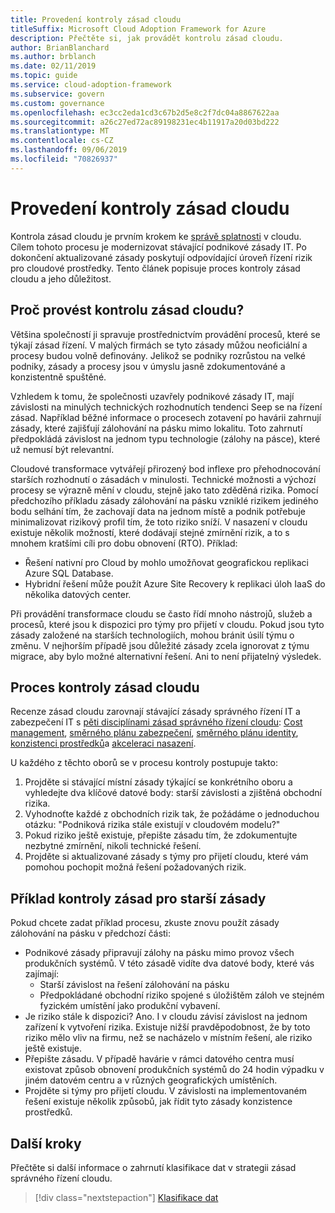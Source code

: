 ```yaml
---
title: Provedení kontroly zásad cloudu
titleSuffix: Microsoft Cloud Adoption Framework for Azure
description: Přečtěte si, jak provádět kontrolu zásad cloudu.
author: BrianBlanchard
ms.author: brblanch
ms.date: 02/11/2019
ms.topic: guide
ms.service: cloud-adoption-framework
ms.subservice: govern
ms.custom: governance
ms.openlocfilehash: ec3cc2eda1cd3c67b2d5e8c2f7dc04a8867622aa
ms.sourcegitcommit: a26c27ed72ac89198231ec4b11917a20d03bd222
ms.translationtype: MT
ms.contentlocale: cs-CZ
ms.lasthandoff: 09/06/2019
ms.locfileid: "70826937"
---
```

<!-- markdownlint-disable MD026 -->

# <a name="conduct-a-cloud-policy-review"></a>Provedení kontroly zásad cloudu

Kontrola zásad cloudu je prvním krokem ke [správě splatnosti](../index.md) v cloudu. Cílem tohoto procesu je modernizovat stávající podnikové zásady IT. Po dokončení aktualizované zásady poskytují odpovídající úroveň řízení rizik pro cloudové prostředky. Tento článek popisuje proces kontroly zásad cloudu a jeho důležitost.

## <a name="why-perform-a-cloud-policy-review"></a>Proč provést kontrolu zásad cloudu?

Většina společností ji spravuje prostřednictvím provádění procesů, které se týkají zásad řízení. V malých firmách se tyto zásady můžou neoficiální a procesy budou volně definovány. Jelikož se podniky rozrůstou na velké podniky, zásady a procesy jsou v úmyslu jasně zdokumentováné a konzistentně spuštěné.

Vzhledem k tomu, že společnosti uzavřely podnikové zásady IT, mají závislosti na minulých technických rozhodnutích tendenci Seep se na řízení zásad. Například běžné informace o procesech zotavení po havárii zahrnují zásady, které zajišťují zálohování na pásku mimo lokalitu. Toto zahrnutí předpokládá závislost na jednom typu technologie (zálohy na pásce), které už nemusí být relevantní.

Cloudové transformace vytvářejí přirozený bod inflexe pro přehodnocování starších rozhodnutí o zásadách v minulosti. Technické možnosti a výchozí procesy se výrazně mění v cloudu, stejně jako tato zděděná rizika. Pomocí předchozího příkladu zásady zálohování na pásku vzniklé rizikem jediného bodu selhání tím, že zachovají data na jednom místě a podnik potřebuje minimalizovat rizikový profil tím, že toto riziko sníží. V nasazení v cloudu existuje několik možností, které dodávají stejné zmírnění rizik, a to s mnohem kratšími cíli pro dobu obnovení (RTO). Příklad:

- Řešení nativní pro Cloud by mohlo umožňovat geografickou replikaci Azure SQL Database.
- Hybridní řešení může použít Azure Site Recovery k replikaci úloh IaaS do několika datových center.

Při provádění transformace cloudu se často řídí mnoho nástrojů, služeb a procesů, které jsou k dispozici pro týmy pro přijetí v cloudu. Pokud jsou tyto zásady založené na starších technologiích, mohou bránit úsilí týmu o změnu. V nejhorším případě jsou důležité zásady zcela ignorovat z týmu migrace, aby bylo možné alternativní řešení. Ani to není přijatelný výsledek.

## <a name="the-cloud-policy-review-process"></a>Proces kontroly zásad cloudu

Recenze zásad cloudu zarovnají stávající zásady správného řízení IT a zabezpečení IT s [pěti disciplínami zásad správného řízení cloudu](../index.md): [Cost management](../cost-management/index.md), [směrného plánu zabezpečení](../security-baseline/index.md), [směrného plánu identity](../identity-baseline/index.md), [konzistenci prostředků](../resource-consistency/index.md)a [akceleraci nasazení](../deployment-acceleration/index.md).

U každého z těchto oborů se v procesu kontroly postupuje takto:

1. Projděte si stávající místní zásady týkající se konkrétního oboru a vyhledejte dva klíčové datové body: starší závislosti a zjištěná obchodní rizika.
2. Vyhodnoťte každé z obchodních rizik tak, že požádáme o jednoduchou otázku: "Podniková rizika stále existují v cloudovém modelu?"
3. Pokud riziko ještě existuje, přepište zásadu tím, že zdokumentujte nezbytné zmírnění, nikoli technické řešení.
4. Projděte si aktualizované zásady s týmy pro přijetí cloudu, které vám pomohou pochopit možná řešení požadovaných rizik.

## <a name="example-of-a-policy-review-for-a-legacy-policy"></a>Příklad kontroly zásad pro starší zásady

Pokud chcete zadat příklad procesu, zkuste znovu použít zásady zálohování na pásku v předchozí části:

- Podnikové zásady připravují zálohy na pásku mimo provoz všech produkčních systémů. V této zásadě vidíte dva datové body, které vás zajímají:
  - Starší závislost na řešení zálohování na pásku
  - Předpokládané obchodní riziko spojené s úložištěm záloh ve stejném fyzickém umístění jako produkční vybavení.
- Je riziko stále k dispozici? Ano. I v cloudu závisí závislost na jednom zařízení k vytvoření rizika. Existuje nižší pravděpodobnost, že by toto riziko mělo vliv na firmu, než se nacházelo v místním řešení, ale riziko ještě existuje.
- Přepište zásadu. V případě havárie v rámci datového centra musí existovat způsob obnovení produkčních systémů do 24 hodin výpadku v jiném datovém centru a v různých geografických umístěních.
- Projděte si týmy pro přijetí cloudu. V závislosti na implementovaném řešení existuje několik způsobů, jak řídit tyto zásady konzistence prostředků.

## <a name="next-steps"></a>Další kroky

Přečtěte si další informace o zahrnutí klasifikace dat v strategii zásad správného řízení cloudu.

> [!div class="nextstepaction"]
> [Klasifikace dat](./what-is-data-classification.md)
